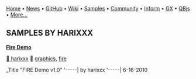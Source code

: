 [Home](https://qb64.com) • [News](../news.md) • [GitHub](https://github.com/QB64Official/qb64) • [Wiki](https://github.com/QB64Official/qb64/wiki) • [Samples](../samples.md) • [Community](../community.md) • [Inform](../inform.md) • [GX](../gx.md) • [QBjs](../qbjs.md) • [More...](../more.md)

## SAMPLES BY HARIXXX

**[Fire Demo](fire-demo/index.md)**

[🐝 harixxx](harixxx.md) 🔗 [graphics](graphics.md), [fire](fire.md)

_Title "FIRE Demo v1.0" '-----| by harixxx '-----| 6-16-2010
